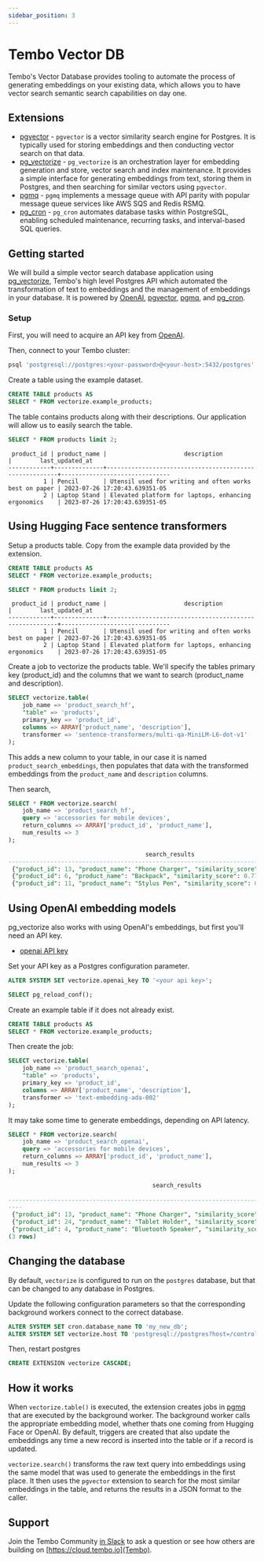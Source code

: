 ```yaml
---
sidebar_position: 3
---
```


# Tembo Vector DB

Tembo's Vector Database provides tooling to automate the process of generating embeddings on your existing data, which allows you to have vector search semantic search capabilities on day one.

## Extensions

- [pgvector](https://pgt.dev/extensions/pgvector) - `pgvector` is a vector similarity search engine for Postgres. It is typically used for storing embeddings and then conducting vector search on that data.
- [pg_vectorize](https://pgt.dev/extensions/vectorize) - `pg_vectorize` is an orchestration layer for embedding generation and store, vector search and index maintenance. It provides a simple interface for generating embeddings from text, storing them in Postgres, and then searching for similar vectors using `pgvector`.
- [pgmq](https://pgt.dev/extensions/pgmq) - `pgmq` implements a message queue with API parity with popular message queue services like AWS SQS and Redis RSMQ.
- [pg_cron](https://pgt.dev/extensions/pg_cron) - `pg_cron` automates database tasks within PostgreSQL, enabling scheduled maintenance, recurring tasks, and interval-based SQL queries.

## Getting started

We will build a simple vector search database application using [pg_vectorize](https://github.com/tembo-io/pg_vectorize), Tembo's high level Postgres API which automated the transformation of text to embeddings and the management of embeddings in your database. It is powered by [OpenAI](https://help.openai.com/en/articles/4936850-where-do-i-find-my-secret-api-key), [pgvector](https://github.com/pgvector/pgvector), [pgmq](https://github.com/tembo-io/pgmq), and [pg_cron](https://github.com/citusdata/pg_cron).

### Setup

First, you will need to acquire an API key from [OpenAI](https://help.openai.com/en/articles/4936850-where-do-i-find-my-secret-api-key).

Then, connect to your Tembo cluster:

```sql
psql 'postgresql://postgres:<your-password>@<your-host>:5432/postgres'
```

Create a table using the example dataset.

```sql
CREATE TABLE products AS
SELECT * FROM vectorize.example_products;
```

The table contains products along with their descriptions. Our application will allow us to easily search the table.

```sql
SELECT * FROM products limit 2;
```

```text
 product_id | product_name |                      description                       |        last_updated_at
------------+--------------+--------------------------------------------------------+-------------------------------
          1 | Pencil       | Utensil used for writing and often works best on paper | 2023-07-26 17:20:43.639351-05
          2 | Laptop Stand | Elevated platform for laptops, enhancing ergonomics    | 2023-07-26 17:20:43.639351-05
```

## Using Hugging Face sentence transformers

Setup a products table. Copy from the example data provided by the extension.

```sql
CREATE TABLE products AS 
SELECT * FROM vectorize.example_products;
```

```sql
SELECT * FROM products limit 2;
```

```text
 product_id | product_name |                      description                       |        last_updated_at        
------------+--------------+--------------------------------------------------------+-------------------------------
          1 | Pencil       | Utensil used for writing and often works best on paper | 2023-07-26 17:20:43.639351-05
          2 | Laptop Stand | Elevated platform for laptops, enhancing ergonomics    | 2023-07-26 17:20:43.639351-05
```

Create a job to vectorize the products table. We'll specify the tables primary key (product_id) and the columns that we want to search (product_name and description).

```sql
SELECT vectorize.table(
    job_name => 'product_search_hf',
    "table" => 'products',
    primary_key => 'product_id',
    columns => ARRAY['product_name', 'description'],
    transformer => 'sentence-transformers/multi-qa-MiniLM-L6-dot-v1'
);
```

This adds a new column to your table, in our case it is named `product_search_embeddings`, then populates that data with the transformed embeddings from the `product_name` and `description` columns.

Then search,

```sql
SELECT * FROM vectorize.search(
    job_name => 'product_search_hf',
    query => 'accessories for mobile devices',
    return_columns => ARRAY['product_id', 'product_name'],
    num_results => 3
);

                                       search_results                                        
---------------------------------------------------------------------------------------------
 {"product_id": 13, "product_name": "Phone Charger", "similarity_score": 0.8147814132322894}
 {"product_id": 6, "product_name": "Backpack", "similarity_score": 0.7743061352550308}
 {"product_id": 11, "product_name": "Stylus Pen", "similarity_score": 0.7709902653575383}
```

## Using OpenAI embedding models

pg_vectorize also works with using OpenAI's embeddings, but first you'll need an API key.

- [openai API key](https://platform.openai.com/docs/guides/embeddings)

Set your API key as a Postgres configuration parameter.

```sql
ALTER SYSTEM SET vectorize.openai_key TO '<your api key>';

SELECT pg_reload_conf();
```

Create an example table if it does not already exist.

```sql
CREATE TABLE products AS 
SELECT * FROM vectorize.example_products;
```

Then create the job:

```sql
SELECT vectorize.table(
    job_name => 'product_search_openai',
    "table" => 'products',
    primary_key => 'product_id',
    columns => ARRAY['product_name', 'description'],
    transformer => 'text-embedding-ada-002'
);
```

It may take some time to generate embeddings, depending on API latency.

```sql
SELECT * FROM vectorize.search(
    job_name => 'product_search_openai',
    query => 'accessories for mobile devices',
    return_columns => ARRAY['product_id', 'product_name'],
    num_results => 3
);

                                         search_results                                     
    
--------------------------------------------------------------------------------------------
----
 {"product_id": 13, "product_name": "Phone Charger", "similarity_score": 0.8564681325237845}
 {"product_id": 24, "product_name": "Tablet Holder", "similarity_score": 0.8295988934993099}
 {"product_id": 4, "product_name": "Bluetooth Speaker", "similarity_score": 0.8250355616233103}
(3 rows)
```

## Changing the database

By default, `vectorize` is configured to run on the `postgres` database, but that can be changed to any database in Postgres.

Update the following configuration parameters so that the corresponding background workers connect to the correct database.

```sql
ALTER SYSTEM SET cron.database_name TO 'my_new_db';
ALTER SYSTEM SET vectorize.host TO 'postgresql://postgres?host=/controller/run&dbname=my_new_db';
```

Then, restart postgres

```sql
CREATE EXTENSION vectorize CASCADE;
```


## How it works


When `vectorize.table()` is executed, the extension creates jobs in [pgmq](https://github.com/tembo-io/pgmq) that are executed by the background worker.
 The background worker calls the appropriate embedding model, whether thats one coming from Hugging Face or OpenAI.
 By default, triggers are created that also update the embeddings any time a new record is inserted into the table or
 if a record is updated.

`vectorize.search()` transforms the raw text query into embeddings using the same model that was used to generate the embeddings in the first place.
 It then uses the `pgvector` extension to search for the most similar embeddings in the table,
 and returns the results in a JSON format to the caller.


## Support

Join the Tembo Community [in Slack](https://join.slack.com/t/tembocommunity/shared_invite/zt-293gc1k0k-3K8z~eKW1SEIfrqEI~5_yw) to ask a question or see how others are building on [https://cloud.tembo.io](Tembo).
